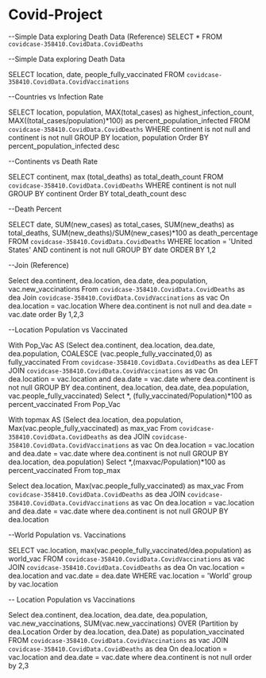 # Covid-Project

--Simple Data exploring Death Data (Reference)
SELECT * 
FROM `covidcase-358410.CovidData.CovidDeaths`

--Simple Data exploring Death Data

SELECT location, date, people_fully_vaccinated
FROM `covidcase-358410.CovidData.CovidVaccinations`

--Countries vs Infection Rate

SELECT location, population, MAX(total_cases) as highest_infection_count, MAX((total_cases/population)*100) as percent_population_infected
FROM `covidcase-358410.CovidData.CovidDeaths`
WHERE continent is not null
and continent is not null
GROUP BY location, population 
Order BY percent_population_infected desc

--Continents vs Death Rate

SELECT continent, max (total_deaths) as total_death_count
FROM `covidcase-358410.CovidData.CovidDeaths`
WHERE continent is not null
GROUP BY continent
Order BY total_death_count desc

--Death Percent 

SELECT date, SUM(new_cases) as total_cases, SUM(new_deaths) as total_deaths, SUM(new_deaths)/SUM(new_cases)*100 as death_percentage
FROM `covidcase-358410.CovidData.CovidDeaths`
WHERE location = 'United States'
AND continent is not null
GROUP BY date
ORDER BY 1,2
 
--Join (Reference)

Select dea.continent, dea.location, dea.date, dea.population, vac.new_vaccinations
From `covidcase-358410.CovidData.CovidDeaths` as dea
Join `covidcase-358410.CovidData.CovidVaccinations` as vac
On dea.location = vac.location
Where dea.continent is not null
and dea.date = vac.date
order By 1,2,3

--Location Population vs Vaccinated

With Pop_Vac AS (Select dea.continent, dea.location, dea.date, dea.population, COALESCE (vac.people_fully_vaccinated,0) as fully_vaccinated 
From `covidcase-358410.CovidData.CovidDeaths` as dea
LEFT JOIN `covidcase-358410.CovidData.CovidVaccinations` as vac
	On dea.location = vac.location
	and dea.date = vac.date
where dea.continent is not null
GROUP BY dea.continent, dea.location, dea.date, dea.population, vac.people_fully_vaccinated)
Select *, (fully_vaccinated/Population)*100 as percent_vaccinated
From Pop_Vac

With topmax AS (Select dea.location, dea.population, Max(vac.people_fully_vaccinated) as max_vac
From `covidcase-358410.CovidData.CovidDeaths` as dea
JOIN `covidcase-358410.CovidData.CovidVaccinations` as vac
	On dea.location = vac.location
	and dea.date = vac.date
where dea.continent is not null
GROUP BY  dea.location, dea.population)
Select *,(maxvac/Population)*100 as percent_vaccinated
From top_max

Select dea.location, Max(vac.people_fully_vaccinated) as max_vac
From `covidcase-358410.CovidData.CovidDeaths` as dea
JOIN `covidcase-358410.CovidData.CovidVaccinations` as vac
	On dea.location = vac.location
	and dea.date = vac.date
where dea.continent is not null
GROUP BY  dea.location

--World Population vs. Vaccinations 

SELECT vac.location, max(vac.people_fully_vaccinated/dea.population) as world_vac
FROM `covidcase-358410.CovidData.CovidVaccinations` as vac
JOIN `covidcase-358410.CovidData.CovidDeaths` as dea
  On vac.location = dea.location
	and vac.date = dea.date
WHERE vac.location = 'World'
group by vac.location

-- Location Population vs Vaccinations 

Select dea.continent, dea.location, dea.date, dea.population, vac.new_vaccinations, SUM(vac.new_vaccinations) OVER (Partition by dea.Location Order by dea.location, dea.Date) as population_vaccinated
FROM `covidcase-358410.CovidData.CovidVaccinations` as vac
JOIN `covidcase-358410.CovidData.CovidDeaths` as dea
	On dea.location = vac.location
	and dea.date = vac.date
where dea.continent is not null 
order by 2,3
